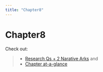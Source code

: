 ```yaml
---
title: "Chapter8"
---
```


# **Chapter8**

Check out:
> - [Research Qs + 2 Narative Arks](000.Chapters/020.diss.2%20Narative%20Arcs%20+%20Research%20Qs.md) and
> - [Chapter at-a-glance](000.Chapters/030.Chapters%20at-a-glance.md)
